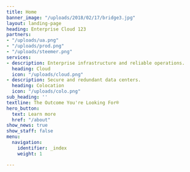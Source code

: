 ```yaml
---
title: Home
banner_image: "/uploads/2018/02/17/bridge3.jpg"
layout: landing-page
heading: Enterprise Cloud 123
partners:
- "/uploads/ua.png"
- "/uploads/prod.png"
- "/uploads/steemer.png"
services:
- description: Enterprise infrastructure and reliable operations.
  heading: Cloud
  icon: "/uploads/cloud.png"
- description: Secure and redundant data centers.
  heading: Colocation
  icon: "/uploads/colo.png"
sub_heading: ''
textline: The Outcome You're Looking For®
hero_button:
  text: Learn more
  href: "/about"
show_news: true
show_staff: false
menu:
  navigation:
    identifier: _index
    weight: 1

---
```

